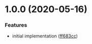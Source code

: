 # 1.0.0 (2020-05-16)


### Features

* initial implementation ([ff683cc](https://github.com/JuroOravec/html-webpack-inline-i18n-plugin/commit/ff683ccb8a13633301530ac9362f5243ce5fe27d))
